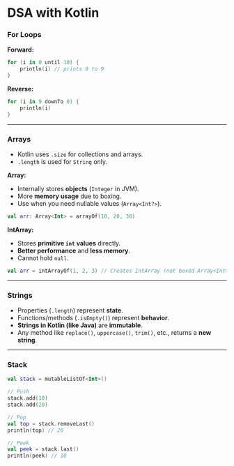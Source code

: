# DSA with Kotlin

### For Loops

**Forward:**  
```kotlin
for (i in 0 until 10) {
    println(i) // prints 0 to 9
}
```

**Reverse:**  
```kotlin
for (i in 9 downTo 0) {
    println(i)
}
```

---

### Arrays

- Kotlin uses `.size` for collections and arrays.  
- `.length` is used for `String` only.

**Array<Int>:**  
- Internally stores **objects** (`Integer` in JVM).  
- More **memory usage** due to boxing.  
- Use when you need nullable values (`Array<Int?>`).  
```kotlin
val arr: Array<Int> = arrayOf(10, 20, 30)
```

**IntArray:**  
- Stores **primitive `int` values** directly.  
- **Better performance** and **less memory**.  
- Cannot hold `null`.  
```kotlin
val arr = intArrayOf(1, 2, 3) // Creates IntArray (not boxed Array<Int>)
```

---

### Strings

- Properties (`.length`) represent **state**.  
- Functions/methods (`.isEmpty()`) represent **behavior**.  
- **Strings in Kotlin (like Java)** are **immutable**.  
- Any method like `replace()`, `uppercase()`, `trim()`, etc., returns a **new string**.

---

### Stack

```kotlin
val stack = mutableListOf<Int>()

// Push
stack.add(10)
stack.add(20)

// Pop
val top = stack.removeLast()
println(top) // 20

// Peek
val peek = stack.last()
println(peek) // 10
```